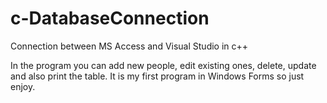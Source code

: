 # c-DatabaseConnection
Connection between MS Access and Visual Studio in c++

In the program you can add new people, edit existing ones, delete, update and also print the table. 
It is my first program in Windows Forms so just enjoy.
